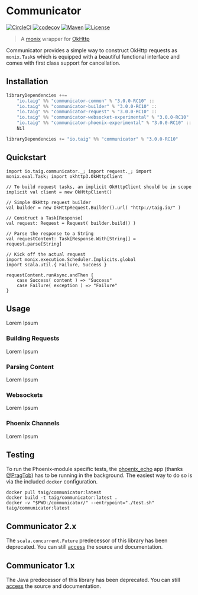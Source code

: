 # Communicator

[![CircleCI](https://circleci.com/gh/Taig/communicator/tree/master.svg?style=shield)](https://circleci.com/gh/Taig/communicator/tree/master)
[![codecov](https://codecov.io/github/Taig/Communicator/coverage.svg?branch=master)](https://codecov.io/github/Taig/Communicator?branch=master)
[![Maven](https://img.shields.io/maven-central/v/io.taig/communicator_2.11.svg)](http://search.maven.org/#artifactdetails%7Cio.taig%7Ccommunicator_2.11%7C3.0.0%7Cjar)
[![License](https://img.shields.io/badge/license-MIT-blue.svg)](https://raw.githubusercontent.com/Taig/Communicator/master/LICENSE)

> A [monix][1] wrapper for [OkHttp][2]

Communicator provides a simple way to construct OkHttp requests as `monix.Task`s which is equipped with a beautiful functional interface and comes with first class support for cancellation.

## Installation

```scala
libraryDependencies ++=
    "io.taig" %% "communicator-common" % "3.0.0-RC10" ::
    "io.taig" %% "communicator-builder" % "3.0.0-RC10" ::
    "io.taig" %% "communicator-request" % "3.0.0-RC10" ::
    "io.taig" %% "communicator-websocket-experimental" % "3.0.0-RC10" ::
    "io.taig" %% "communicator-phoenix-experimental" % "3.0.0-RC10" ::
    Nil
```

```scala
libraryDependencies += "io.taig" %% "communicator" % "3.0.0-RC10"
```

## Quickstart

```tut
import io.taig.communicator._; import request._; import monix.eval.Task; import okhttp3.OkHttpClient

// To build request tasks, an implicit OkHttpClient should be in scope
implicit val client = new OkHttpClient()

// Simple OkHttp request builder
val builder = new OkHttpRequest.Builder().url( "http://taig.io/" )

// Construct a Task[Response]
val request: Request = Request( builder.build() )

// Parse the response to a String
val requestContent: Task[Response.With[String]] = request.parse[String]

// Kick off the actual request
import monix.execution.Scheduler.Implicits.global
import scala.util.{ Failure, Success }

requestContent.runAsync.andThen {
    case Success( content ) => "Success"
    case Failure( exception ) => "Failure"
}
```

## Usage

Lorem Ipsum

### Building Requests

Lorem Ipsum

### Parsing Content

Lorem Ipsum

### Websockets

Lorem Ipsum

### Phoenix Channels

Lorem Ipsum

## Testing

To run the Phoenix-module specific tests, the [phoenix_echo][5] app (thanks [@PragTob][6]) has to be running in the background. The easiest way to do so is via the included `docker` configuration.
```
docker pull taig/communicator:latest
docker build -t taig/communicator:latest .
docker -v "$PWD:/communicator/" --entrypoint="./test.sh" taig/communicator:latest
```

## Communicator 2.x

The `scala.concurrent.Future` predecessor of this library has been deprecated. You can still [access][3] the source and documentation.

## Communicator 1.x

The Java predecessor of this library has been deprecated. You can still [access][4] the source and documentation.

[1]: https://monix.io/
[2]: http://square.github.io/okhttp/
[3]: https://github.com/Taig/Communicator/tree/2.3.2
[4]: https://github.com/Taig/Communicator/tree/f820d08b1cc4d77083e384568ce89223e53ab693
[5]: https://github.com/PragTob/phoenix_echo
[6]: https://github.com/PragTob